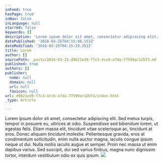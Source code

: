 ```yaml
---
inFeed: true
hasPage: true
inNav: false
inLanguage: null
starred: false
keywords: []
description: 'Lorem ipsum dolor sit amet, consectetur adipiscing elit. Sed metus turpis, tempor in posuere eu, ultrices at odio. Suspendisse sed bibendum lorem, ut egestas felis. Etiam massa elit, tincidunt vitae scelerisque ac, tincidunt at eros. Donec aliquam tincidunt molestie. Pellentesque gravida, eros at condimentum sollicitudin, enim nulla auctor magna, iaculis congue ipsum neque ut dui. Nulla mollis iaculis augue et semper. Proin nec massa ut enim dapibus varius. Sed suscipit, dui sed varius finibus, magna nunc dignissim tortor, interdum vestibulum odio ex quis ipsum.'
datePublished: '2016-03-25T04:15:48.153Z'
dateModified: '2016-03-25T04:15:29.251Z'
title: Lorem
author: []
sourcePath: _posts/2016-03-25-d9621ed9-f7c3-4cc6-a7da-77599ac12bf3.md
published: true
authors: []
publisher:
  name: null
  domain: null
  url: null
  favicon: null
url: d9621ed9-f7c3-4cc6-a7da-77599ac12bf3/index.html
_type: Article

---
```

Lorem ipsum dolor sit amet, consectetur adipiscing elit. Sed metus turpis, tempor in posuere eu, ultrices at odio. Suspendisse sed bibendum lorem, ut egestas felis. Etiam massa elit, tincidunt vitae scelerisque ac, tincidunt at eros. Donec aliquam tincidunt molestie. Pellentesque gravida, eros at condimentum sollicitudin, enim nulla auctor magna, iaculis congue ipsum neque ut dui. Nulla mollis iaculis augue et semper. Proin nec massa ut enim dapibus varius. Sed suscipit, dui sed varius finibus, magna nunc dignissim tortor, interdum vestibulum odio ex quis ipsum.
![](https://the-grid-user-content.s3-us-west-2.amazonaws.com/cf21d8ff-7bb0-42be-ad42-24bca9fd2ea0.jpg)